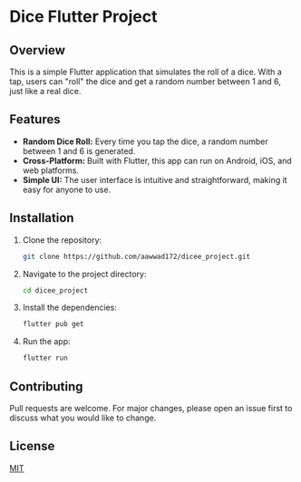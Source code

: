 # Dice Flutter Project

## Overview

This is a simple Flutter application that simulates the roll of a dice. With a tap, users can "roll" the dice and get a random number between 1 and 6, just like a real dice.

## Features

- **Random Dice Roll:** Every time you tap the dice, a random number between 1 and 6 is generated.
- **Cross-Platform:** Built with Flutter, this app can run on Android, iOS, and web platforms.
- **Simple UI:** The user interface is intuitive and straightforward, making it easy for anyone to use.

## Installation

1. Clone the repository:
   ```bash
   git clone https://github.com/aawwad172/dicee_project.git
   ```
2. Navigate to the project directory:
   ```bash
   cd dicee_project
   ```
3. Install the dependencies:
   ```bash
   flutter pub get
   ```
4. Run the app:
   ```bash
   flutter run
   ```

## Contributing

Pull requests are welcome. For major changes, please open an issue first to discuss what you would like to change.

## License

[MIT](./LICENSE)